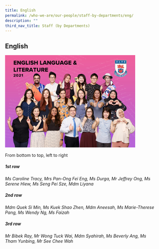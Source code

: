 ```yaml
---
title: English
permalink: /who-we-are/our-people/staff-by-departments/eng/
description: ""
third_nav_title: Staff (by Departments)
---
```

## English

<img src="/images/English-_-Literature.jpg" style="width:85%">

From bottom to top, left to right  
  
##### 1st&nbsp;row

_Ms Caroline Tracy, Mrs Pan-Ong Fei Eng, Ms Durga, Mr Jeffrey Ong, Ms Serene Hiew, Ms Seng Pei Sze, Mdm Liyana_  

##### 2nd&nbsp;row

_Mdm Quek Si Min, Ms Kuek Shao Zhen, Mdm Aneesah, Ms Marie-Therese Pang, Ms Wendy Ng, Ms Faizah_  

##### 3rd&nbsp;row

_Mr Bibek Ray, Mr Wong Tuck Wai, Mdm Syahirah, Ms Beverly Ang, Ms Tham Yunbing, Mr See Chee Wah_